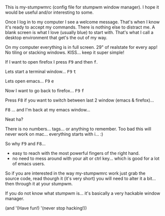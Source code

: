 This is my-stumpwmrc (config file for stumpwm window manager). I hope it would be useful and/or interesting to some.

Once I log in to my computer I see a welcome message. That's when I know it's ready to accept my commands. There is nothing else to distract me. A blank screen is what I love (usually blue) to start with. That's what I call a desktop environment that get's the out of my way.

On my computer everything is in full screen. 29" of realstate for every app! No tiling or stacking windows. KISS... keep it super simple!

If I want to open firefox I press <kbd>F9</kbd> and then <kbd>f</kbd>. 

Lets start a terminal window... <kbd>F9</kbd> <kbd>t</kbd>

Lets open emacs... <kbd>F9</kbd> <kbd>e</kbd>

Now I want to go back to firefox... <kbd>F9</kbd> <kbd>f</kbd>

Press <kbd>F8</kbd> if you want to switch between last 2 window (emacs & firefox)...

<kbd>F8</kbd> ... and I'm back at my emacs window...

Neat ha? 

There is no numbers... tags... or anything to remember. Too bad this will never work on mac... everything starts with i... :)

So why <kbd>F9</kbd> and <kbd>F8</kbd>... 

- easy to reach with the most powerful fingers of the right hand.
- no need to mess around with your alt or ctrl key... which is good for a lot of emacs users.

So if you are interested in the way my-stumpwmrc work just grab the source code, read thourgh it (it's very short) you will need to alter it a bit... then through it at your stumpwm.

If you do not know what stumpwm is... it's basically a very hackable window manager.

(and '(Have fun!) '(never stop hacking!))





